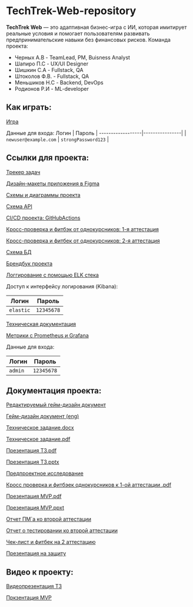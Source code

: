 # TechTrek-Web-repository
**TechTrek Web** — это адаптивная бизнес-игра с ИИ, которая имитирует реальные условия и помогает пользователям развивать предпринимательские навыки без финансовых рисков.
Команда проекта:
* Черных А.В - TeamLead, PM, Buisness Analyst
* Шапиро П.С - UX/UI Designer
* Шишкин С.А - Fullstack, QA
* Штоколов Ф.В. - Fullstack, QA
* Меньшиков Н.С - Backend, DevOps
* Родионов Р.И - ML-developer

## Как играть:
[Игра](https://techtrekgame.ru/login)


Данные для входа:
 Логин            | Пароль         |
------------------|----------------|
| `newuser@example.com`  | `strongPassword123` |


## Ссылки для проекта:
[Трекер задач](https://github.com/users/noviyblock/projects/2/views/6)

[Дизайн-макеты приложения в Figma](https://www.figma.com/design/CPV1d0ibKXgQmiSWwpalaF/TeckTrek-screens?node-id=0-1&t=uQPMFZXodDGfBQog-1)

[Схемы и диаграммы проекта](https://miro.com/app/board/uXjVIJDm-rA=/?share_link_id=340327924721)

[Схема API](https://noviyblock.github.io/TechTrek-Web-repository/docs/api/)

[CI/CD проекта: GitHubActions](https://github.com/noviyblock/TechTrek-Web-repository/actions)

[Кросс-проверка и фитбэк от однокурсников: 1-я аттестация](https://docs.google.com/spreadsheets/d/13YKOvzV7jyS1OseR_betV5oW4j_kMyNTD6rEV9CL7d4/edit?gid=178095696#gid=178095696)

[Кросс-проверка и фитбек от однокурсников: 2-я аттестация](https://docs.google.com/spreadsheets/d/16xFaDXzNxKSrtZaR0VIYNgHAEtms-4v47aozlcLBHlE/edit?usp=sharing)

[Схема БД](https://github.com/noviyblock/TechTrek-Web-repository/blob/main/%D0%A1%D1%85%D0%B5%D0%BC%D0%B0%20%D0%91%D0%94.jpg)

[Брендбук проекта](https://github.com/noviyblock/TechTrek-Web-repository/blob/main/TechTrek%20brandbook.pdf)

[Логгирование с помощью ELK стека](https://techtrekgame.ru/logs/)

Доступ к интерфейсу логирования (Kibana):

 Логин            | Пароль         |
------------------|----------------|
| `elastic`  | `12345678` |

[Техническая документация](https://techtrekgame.ru/docs/)

[Метрики с Prometheus и Grafana](https://techtrekgame.ru/grafana/)

Данные для входа:

 Логин            | Пароль         |
------------------|----------------|
| `admin`  | `12345678` |


## Документация проекта:
[Редактируемый гейм-дизайн документ](https://docs.google.com/document/d/1ipgYsqZJKgKANSeSxxwN7SKeedVZGZCGrAGbxDAUHug/edit?tab=t.0)

[Гейм-дизайн документ (eng)](https://docs.google.com/document/d/1qnonzC-1BMPTme2TT7z4oacK7HXhYFapH0fF9-UAk6g/edit?tab=t.0)

[Техническое задание.docx](https://github.com/noviyblock/TechTrek-Web-repository/blob/main/%D0%A2%D0%B5%D1%85%D0%BD%D0%B8%D1%87%D0%B5%D1%81%D0%BA%D0%BE%D0%B5%20%D0%B7%D0%B0%D0%B4%D0%B0%D0%BD%D0%B8%D0%B5.docx)

[Техническое задание.pdf](https://github.com/noviyblock/TechTrek-Web-repository/blob/main/%D0%A2%D0%B5%D1%85%D0%BD%D0%B8%D1%87%D0%B5%D1%81%D0%BA%D0%BE%D0%B5%20%D0%B7%D0%B0%D0%B4%D0%B0%D0%BD%D0%B8%D0%B5.pdf)

[Презентация ТЗ.pdf](https://github.com/noviyblock/TechTrek-Web-repository/blob/main/TechTreck%20Web-%D0%9F%D1%80%D0%B5%D0%B7%D0%B5%D0%BD%D1%82%D0%B0%D1%86%D0%B8%D1%8F-%D0%A2%D0%97.pdf)

[Презентация ТЗ.pptx](https://github.com/noviyblock/TechTrek-Web-repository/blob/main/TechTreck%20Web-%D0%9F%D1%80%D0%B5%D0%B7%D0%B5%D0%BD%D1%82%D0%B0%D1%86%D0%B8%D1%8F-%D0%A2%D0%97.pptx)

[Предпроектное исследование](https://github.com/noviyblock/TechTrek-Web-repository/blob/main/%D0%9F%D1%80%D0%B5%D0%B4%D0%BF%D1%80%D0%BE%D0%B5%D0%BA%D1%82%D0%BD%D0%BE%D0%B5%20%D0%B8%D1%81%D1%81%D0%BB%D0%B5%D0%B4%D0%BE%D0%B2%D0%B0%D0%BD%D0%B8%D0%B5.pdf)

[Кросс проверка и фитбэек однокурсников к 1-ой аттестации .pdf](https://github.com/noviyblock/TechTrek-Web-repository/blob/main/%D0%A7%D0%B5%D0%BA%D0%BB%D0%B8%D1%81%D1%82%201%20%D1%8D%D1%82%D0%B0%D0%BF%20-%20%D0%A7%D0%B5%D0%BA-%D0%BB%D0%B8%D1%81%D1%82%20%E2%84%961.pdf)

[Презентация MVP.pdf](https://github.com/noviyblock/TechTrek-Web-repository/blob/main/%D0%9F%D1%80%D0%B5%D0%B7%D0%B5%D0%BD%D1%82%D0%B0%D1%86%D0%B8%D1%8F%20MVP.pdf)

[Презентация MVP.ppxt](https://docs.google.com/presentation/d/1qiqVqALNdOwBj7VD0xBrj-RYyycHANaMw6D4iYxwqW8/edit?usp=sharing)

[Отчет ПМ`а ко второй аттестации](https://github.com/noviyblock/TechTrek-Web-repository/blob/main/%D0%9E%D1%82%D1%87%D0%B5%D1%82%20%D0%BF%D0%BE%20%D0%BF%D1%80%D0%BE%D0%B5%D0%BA%D1%82%D1%83%20Tech%20Trek%20Web%20%D0%B7%D0%B0%202%20%D0%B0%D1%82%D1%82..pdf)

[Отчет о тестировании ко второй аттестации](https://github.com/noviyblock/TechTrek-Web-repository/blob/main/%D0%9E%D1%82%D1%87%D1%91%D1%82%20%D0%BE%20Unit-%D1%82%D0%B5%D1%81%D1%82%D0%B8%D1%80%D0%BE%D0%B2%D0%B0%D0%BD%D0%B8%D0%B8%20%D0%BF%D1%80%D0%BE%D0%B5%D0%BA%D1%82%D0%B0%20TechTrek%20Web%20%D0%BA%D0%BE%20%D0%B2%D1%82%D0%BE%D1%80%D0%BE%D0%B9%20%D1%80%D1%83%D0%B1%D0%B5%D0%B6%D0%BD%D0%BE%D0%B9%20%D0%B0%D1%82%D1%82%D0%B5%D1%81%D1%82%D0%B0%D1%86%D0%B8%D0%B8%2006.pdf)

[Чек-лист и фитбек на 2 аттестацию](https://github.com/noviyblock/TechTrek-Web-repository/blob/main/%D0%A7%D0%B5%D0%BA-%D0%BB%D0%B8%D1%81%D1%82%202%20%D1%8D%D1%82%D0%B0%D0%BF%20-%20%D0%9B%D0%B8%D1%81%D1%821.pdf)

[Презентация на защиту](https://github.com/noviyblock/TechTrek-Web-repository/blob/main/TechTrek%20Pre-defense.pdf)

## Видео к проекту:
[Видеопрезентация ТЗ](https://disk.yandex.ru/d/5gtE36Z45lKDHQ)

[Пркзентация MVP](https://disk.yandex.ru/d/S9ihnx2lWpV7ow)


